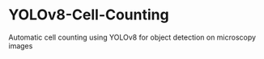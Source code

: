 # YOLOv8-Cell-Counting
Automatic cell counting using YOLOv8 for object detection on microscopy images
